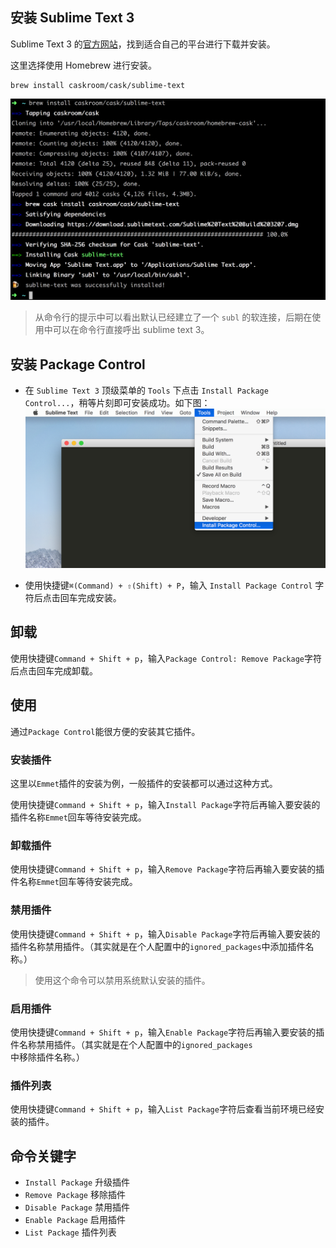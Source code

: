 ## 安装 Sublime Text 3

Sublime Text 3 的[官方网站](https://www.sublimetext.com/)，找到适合自己的平台进行下载并安装。

这里选择使用 Homebrew 进行安装。

```
brew install caskroom/cask/sublime-text
```

![](./../assets/install/sublime-text-3-using-homebrew-installation.png)

> 从命令行的提示中可以看出默认已经建立了一个 `subl` 的软连接，后期在使用中可以在命令行直接呼出 sublime text 3。

## 安装 Package Control

- 在 `Sublime Text 3` 顶级菜单的 `Tools` 下点击 `Install Package Control...`，稍等片刻即可安装成功。如下图：
  ![](./../assets/install/sublime-text-3-install-package-control.png)

- 使用快捷键`⌘(Command) + ⇧(Shift) + P`，输入 `Install Package Control` 字符后点击回车完成安装。

## 卸载

使用快捷键`Command + Shift + p`，输入`Package Control: Remove Package`字符后点击回车完成卸载。

## 使用

通过`Package Control`能很方便的安装其它插件。

### 安装插件

这里以`Emmet`插件的安装为例，一般插件的安装都可以通过这种方式。

使用快捷键`Command + Shift + p`，输入`Install Package`字符后再输入要安装的插件名称`Emmet`回车等待安装完成。

### 卸载插件

使用快捷键`Command + Shift + p`，输入`Remove Package`字符后再输入要安装的插件名称`Emmet`回车等待安装完成。

### 禁用插件

使用快捷键`Command + Shift + p`，输入`Disable Package`字符后再输入要安装的插件名称禁用插件。（其实就是在个人配置中的`ignored_packages`中添加插件名称。）

> 使用这个命令可以禁用系统默认安装的插件。

### 启用插件

使用快捷键`Command + Shift + p`，输入`Enable Package`字符后再输入要安装的插件名称禁用插件。（其实就是在个人配置中的`ignored_packages`中移除插件名称。）

### 插件列表

使用快捷键`Command + Shift + p`，输入`List Package`字符后查看当前环境已经安装的插件。

## 命令关键字

- `Install Package` 升级插件
- `Remove Package` 移除插件
- `Disable Package` 禁用插件
- `Enable Package` 启用插件
- `List Package` 插件列表
